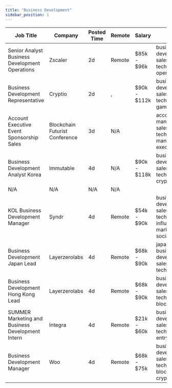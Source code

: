 ```yaml
---
title: "Business Development"
sidebar_position: 1
---
```


| Job Title | Company | Posted Time | Remote | Salary | Tags | Apply Link |
|-----------|---------|-------------|--------|--------|------|------------|
| Senior Analyst Business Development Operations | Zscaler | 2d | Remote | $85k - $96k | business development, sales, non tech, analyst, operations | [Apply](https://web3.career/senior-analyst-business-development-operations-zscaler/130408) |
| Business Development Representative | Cryptio | 2d | , | $90k - $112k | business development, sales, non tech, crypto, gaming | [Apply](https://web3.career/business-development-representative-cryptio/130214) |
| Account Executive Event Sponsorship Sales | Blockchain Futurist Conference | 3d | N/A |  | account manager, sales, non tech, events manager, executive | [Apply](https://web3.career/account-executive-event-sponsorship-sales-blockchain-futurist-conference/128985) |
| Business Development Analyst Korea | Immutable | 4d | N/A | $90k - $118k | business development, sales, non tech, analyst, crypto | [Apply](https://web3.career/business-development-analyst-korea-immutable/128327) |
| N/A | N/A | N/A | N/A |  |  | [Apply](https://web3.career/metana) |
| KOL Business Development Manager | Syndr | 4d | Remote | $54k - $90k | business development, sales, non tech, influencer marketing, social media | [Apply](https://web3.career/kol-business-development-manager-syndr/128028) |
| Business Development Japan Lead | Layerzerolabs | 4d | Remote | $68k - $90k | japan, business development, sales, non tech, lead | [Apply](https://web3.career/business-development-japan-lead-layerzerolabs/127768) |
| Business Development Hong Kong Lead | Layerzerolabs | 4d | Remote | $68k - $90k | business development, sales, non tech, lead, blockchain | [Apply](https://web3.career/business-development-hong-kong-lead-layerzerolabs/127767) |
| SUMMER Marketing and Business Development Intern | Integra | 4d | Remote | $21k - $60k | business development, sales, non tech, intern, entry level | [Apply](https://web3.career/summer-marketing-and-business-development-intern-integra/95750) |
| Business Development Manager | Woo | 4d | Remote | $68k - $75k | business development, sales, non tech, blockchain, crypto | [Apply](https://web3.career/business-development-manager-woo/95644) |

